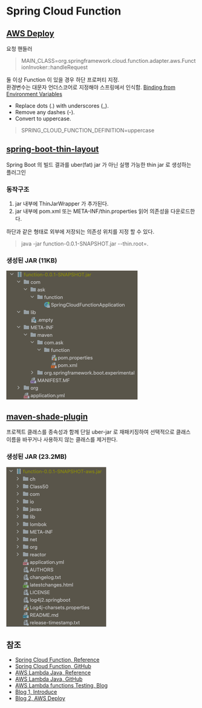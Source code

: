 # Spring Cloud Function

## [AWS Deploy](https://docs.spring.io/spring-cloud-function/docs/current/reference/html/spring-cloud-function.html#_aws_request_handlers)

요청 핸들러
> MAIN_CLASS=org.springframework.cloud.function.adapter.aws.FunctionInvoker::handleRequest

둘 이상 Function 이 있을 경우 하단 프로퍼티 지정.  
환경변수는 대문자 언더스코어로 지정해야 스프링에서 인식함. [Binding from Environment Variables](https://docs.spring.io/spring-boot/docs/current/reference/html/features.html#features.external-config.typesafe-configuration-properties.relaxed-binding.environment-variables)
- Replace dots (.) with underscores (_).
- Remove any dashes (-).
- Convert to uppercase.

> SPRING_CLOUD_FUNCTION_DEFINITION=uppercase

## [spring-boot-thin-layout](https://github.com/spring-projects-experimental/spring-boot-thin-launcher)
Spring Boot 의 빌드 결과를 uber(fat) jar 가 아닌 실행 가능한 thin jar 로 생성하는 플러그인

### 동작구조
1. jar 내부에 ThinJarWrapper 가 추가된다.
2. jar 내부에 pom.xml 또는 META-INF/thin.properties 읽어 의존성을 다운로드한다.

하단과 같은 형태로 외부에 저장되는 의존성 위치를 지정 할 수 있다.
> java -jar function-0.0.1-SNAPSHOT.jar --thin.root=.

### 생성된 JAR (11KB)
![01.png](images/01.png)

## [maven-shade-plugin](https://maven.apache.org/plugins/maven-shade-plugin/)
프로젝트 클래스를 종속성과 함께 단일 uber-jar 로 재패키징하여 선택적으로 클래스 이름을   바꾸거나 사용하지 않는 클래스를 제거한다.

### 생성된 JAR (23.2MB)
![02.png](images/02.png)

## 참조
- [Spring Cloud Function, Reference](https://docs.spring.io/spring-cloud-function/docs/3.2.1/reference/html/)
- [Spring Cloud Function, GitHub](https://github.com/spring-cloud/spring-cloud-function)
- [AWS Lambda Java, Reference](https://docs.aws.amazon.com/ko_kr/lambda/latest/dg/lambda-java.html)
- [AWS Lambda Java, GitHub](https://github.com/aws/aws-lambda-java-libs)
- [AWS Lambda functions Testing, Blog](https://aws.amazon.com/ko/blogs/opensource/testing-aws-lambda-functions-written-in-java/)
- [Blog 1, Introduce](https://binux.tistory.com/61?category=907689)
- [Blog 2, AWS Deploy](https://siyoon210.tistory.com/174)
